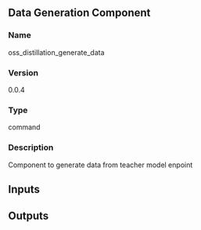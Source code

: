 ## Data Generation Component

### Name

oss_distillation_generate_data

### Version

0.0.4

### Type

command

### Description

Component to generate data from teacher model enpoint

## Inputs

## Outputs
